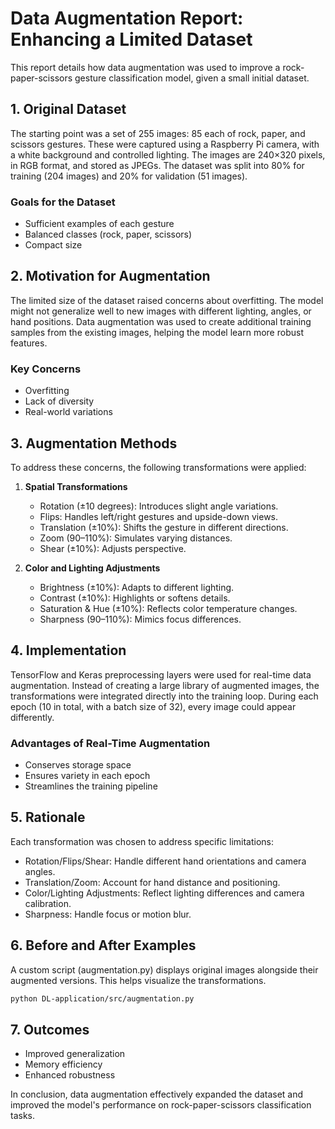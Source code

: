 # Data Augmentation Report: Enhancing a Limited Dataset

This report details how data augmentation was used to improve a rock-paper-scissors gesture classification model, given a small initial dataset.

## 1. Original Dataset

The starting point was a set of 255 images: 85 each of rock, paper, and scissors gestures. These were captured using a Raspberry Pi camera, with a white background and controlled lighting. The images are 240×320 pixels, in RGB format, and stored as JPEGs. The dataset was split into 80% for training (204 images) and 20% for validation (51 images).

### Goals for the Dataset
- Sufficient examples of each gesture
- Balanced classes (rock, paper, scissors)
- Compact size

## 2. Motivation for Augmentation

The limited size of the dataset raised concerns about overfitting. The model might not generalize well to new images with different lighting, angles, or hand positions. Data augmentation was used to create additional training samples from the existing images, helping the model learn more robust features.

### Key Concerns
- Overfitting
- Lack of diversity
- Real-world variations

## 3. Augmentation Methods

To address these concerns, the following transformations were applied:

1. **Spatial Transformations**
   - Rotation (±10 degrees): Introduces slight angle variations.
   - Flips: Handles left/right gestures and upside-down views.
   - Translation (±10%): Shifts the gesture in different directions.
   - Zoom (90–110%): Simulates varying distances.
   - Shear (±10%): Adjusts perspective.

2. **Color and Lighting Adjustments**
   - Brightness (±10%): Adapts to different lighting.
   - Contrast (±10%): Highlights or softens details.
   - Saturation & Hue (±10%): Reflects color temperature changes.
   - Sharpness (90–110%): Mimics focus differences.

## 4. Implementation

TensorFlow and Keras preprocessing layers were used for real-time data augmentation. Instead of creating a large library of augmented images, the transformations were integrated directly into the training loop. During each epoch (10 in total, with a batch size of 32), every image could appear differently.

### Advantages of Real-Time Augmentation
- Conserves storage space
- Ensures variety in each epoch
- Streamlines the training pipeline

## 5. Rationale

Each transformation was chosen to address specific limitations:

- Rotation/Flips/Shear: Handle different hand orientations and camera angles.
- Translation/Zoom: Account for hand distance and positioning.
- Color/Lighting Adjustments: Reflect lighting differences and camera calibration.
- Sharpness: Handle focus or motion blur.

## 6. Before and After Examples

A custom script (augmentation.py) displays original images alongside their augmented versions. This helps visualize the transformations.

```bash
python DL-application/src/augmentation.py
```

## 7. Outcomes

- Improved generalization
- Memory efficiency
- Enhanced robustness

In conclusion, data augmentation effectively expanded the dataset and improved the model's performance on rock-paper-scissors classification tasks.
